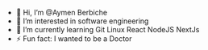 - 👋 Hi, I’m @Aymen Berbiche 
- 👀 I’m interested in software engineering
- 🌱 I’m currently learning Git Linux React NodeJS NextJs 
- ⚡ Fun fact: I wanted to be a Doctor


